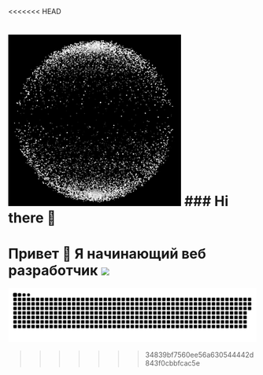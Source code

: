 <<<<<<< HEAD
### 


![network](https://github.com/DRain777/DRain777/blob/main/img/sercl.gif)    ### Hi there 👋
=======
# Привет 👋  Я начинающий веб разработчик <img src="https://media.giphy.com/media/WUlplcMpOCEmTGBtBW/giphy.gif" width="50px">



<p align="center">
 <img width="600" src="assets/github-snake.svg" alt="snake"/>
</p>



>>>>>>> 34839bf7560ee56a630544442d843f0cbbfcac5e










<!--
**DRain777/DRain777** is a ✨ _special_ ✨ repository because its `README.md` (this file) appears on your GitHub profile.

Here are some ideas to get you started:

- 🔭 I’m currently working on ...
- 🌱 I’m currently learning ...
- 👯 I’m looking to collaborate on ...
- 🤔 I’m looking for help with ...
- 💬 Ask me about ...
- 📫 How to reach me: ...
- 😄 Pronouns: ...
- ⚡ Fun fact: ...
-->
